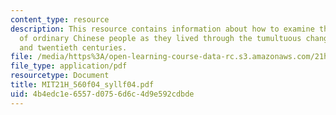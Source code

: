 ```yaml
---
content_type: resource
description: This resource contains information about how to examine the experiences
  of ordinary Chinese people as they lived through the tumultuous changes of the nineteenth
  and twentieth centuries.
file: /media/https%3A/open-learning-course-data-rc.s3.amazonaws.com/21h-560-smashing-the-iron-rice-bowl-chinese-east-asia-fall-2004/4b4edc1e6557d0756d6c4d9e592cdbde_MIT21H_560f04_syllf04.pdf
file_type: application/pdf
resourcetype: Document
title: MIT21H_560f04_syllf04.pdf
uid: 4b4edc1e-6557-d075-6d6c-4d9e592cdbde
---
```

